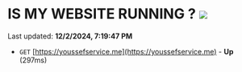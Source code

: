 # IS MY WEBSITE RUNNING ? [![](https://img.shields.io/static/v1?label=Sponsor&message=%E2%9D%A4&logo=GitHub&color=%23fe8e86)](https://github.com/sponsors/Youssef-Lehmam)

Last updated: **12/2/2024, 7:19:47 PM**

- `GET` [https://youssefservice.me](https://youssefservice.me) - **Up** (297ms)
